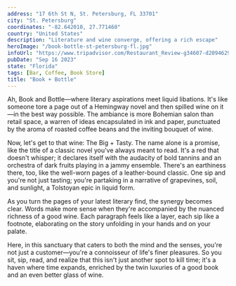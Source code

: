 ```yaml
---
address: "17 6th St N, St. Petersburg, FL 33701"
city: "St. Petersburg"
coordinates: "-82.642010, 27.771460"
country: "United States"
description: "Literature and wine converge, offering a rich escape"
heroImage: "/book-bottle-st-petersburg-fl.jpg"
infoUrl: "https://www.tripadvisor.com/Restaurant_Review-g34607-d20946290-Reviews-Book_Bottle-St_Petersburg_Florida.html"
pubDate: "Sep 16 2023"
state: "Florida"
tags: [Bar, Coffee, Book Store]
title: "Book + Bottle"
---
```


Ah, Book and Bottle—where literary aspirations meet liquid libations. It's like someone tore a page out of a Hemingway novel and then spilled wine on it—in the best way possible. The ambiance is more Bohemian salon than retail space, a warren of ideas encapsulated in ink and paper, punctuated by the aroma of roasted coffee beans and the inviting bouquet of wine.

Now, let's get to that wine: The Big + Tasty. The name alone is a promise, like the title of a classic novel you've always meant to read. It's a red that doesn't whisper; it declares itself with the audacity of bold tannins and an orchestra of dark fruits playing in a jammy ensemble. There's an earthiness there, too, like the well-worn pages of a leather-bound classic. One sip and you're not just tasting; you're partaking in a narrative of grapevines, soil, and sunlight, a Tolstoyan epic in liquid form.

As you turn the pages of your latest literary find, the synergy becomes clear. Words make more sense when they're accompanied by the nuanced richness of a good wine. Each paragraph feels like a layer, each sip like a footnote, elaborating on the story unfolding in your hands and on your palate.

Here, in this sanctuary that caters to both the mind and the senses, you're not just a customer—you're a connoisseur of life's finer pleasures. So you sit, sip, read, and realize that this isn't just another spot to kill time; it's a haven where time expands, enriched by the twin luxuries of a good book and an even better glass of wine.
